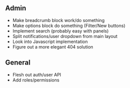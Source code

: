 ## Admin
- Make breadcrumb block work/do something
- Make options block do something (Filter/New buttons)
- Implement search (probably easy with panels)
- Split notifications/user dropdown from main layout
- Look into Javascript implementation
- Figure out a more elegant 404 solution

## General
- Flesh out auth/user API
- Add roles/permissions

